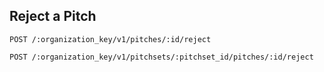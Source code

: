 ## Reject a Pitch

`POST /:organization_key/v1/pitches/:id/reject`

`POST /:organization_key/v1/pitchsets/:pitchset_id/pitches/:id/reject`
